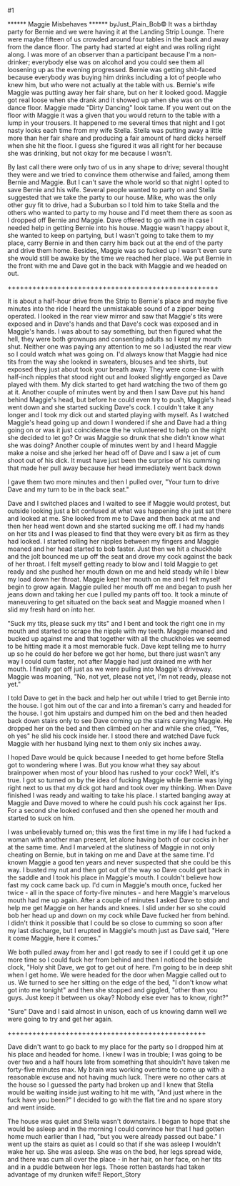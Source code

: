 #1 

 

 ****** Maggie Misbehaves ****** byJust_Plain_Bob© It was a birthday party for Bernie and we were having it at the Landing Strip Lounge. There were maybe fifteen of us crowded around four tables in the back and away from the dance floor. The party had started at eight and was rolling right along. I was more of an observer than a participant because I'm a non- drinker; everybody else was on alcohol and you could see them all loosening up as the evening progressed. Bernie was getting shit-faced because everybody was buying him drinks including a lot of people who knew him, but who were not actually at the table with us. Bernie's wife Maggie was putting away her fair share, but on her it looked good. Maggie got real loose when she drank and it showed up when she was on the dance floor. Maggie made "Dirty Dancing" look tame. If you went out on the floor with Maggie it was a given that you would return to the table with a lump in your trousers. It happened to me several times that night and I got nasty looks each time from my wife Stella. Stella was putting away a little more than her fair share and producing a fair amount of hard dicks herself when she hit the floor. I guess she figured it was all right for her because she was drinking, but not okay for me because I wasn't. 

 By last call there were only two of us in any shape to drive; several thought they were and we tried to convince them otherwise and failed, among them Bernie and Maggie. But I can't save the whole world so that night I opted to save Bernie and his wife. Several people wanted to party on and Stella suggested that we take the party to our house. Mike, who was the only other guy fit to drive, had a Suburban so I told him to take Stella and the others who wanted to party to my house and I'd meet them there as soon as I dropped off Bernie and Maggie. Dave offered to go with me in case I needed help in getting Bernie into his house. Maggie wasn't happy about it, she wanted to keep on partying, but I wasn't going to take them to my place, carry Bernie in and then carry him back out at the end of the party and drive them home. Besides, Maggie was so fucked up I wasn't even sure she would still be awake by the time we reached her place. We put Bernie in the front with me and Dave got in the back with Maggie and we headed on out. 

 +++++++++++++++++++++++++++++++++++++++++++++++++++ 

 It is about a half-hour drive from the Strip to Bernie's place and maybe five minutes into the ride I heard the unmistakable sound of a zipper being operated. I looked in the rear view mirror and saw that Maggie's tits were exposed and in Dave's hands and that Dave's cock was exposed and in Maggie's hands. I was about to say something, but then figured what the hell, they were both grownups and consenting adults so I kept my mouth shut. Neither one was paying any attention to me so I adjusted the rear view so I could watch what was going on. I'd always know that Maggie had nice tits from the way she looked in sweaters, blouses and tee shirts, but exposed they just about took your breath away. They were cone-like with half-inch nipples that stood right out and looked slightly engorged as Dave played with them. My dick started to get hard watching the two of them go at it. Another couple of minutes went by and then I saw Dave put his hand behind Maggie's head, but before he could even try to push, Maggie's head went down and she started sucking Dave's cock. I couldn't take it any longer and I took my dick out and started playing with myself. As I watched Maggie's head going up and down I wondered if she and Dave had a thing going on or was it just coincidence the he volunteered to help on the night she decided to let go? Or was Maggie so drunk that she didn't know what she was doing? Another couple of minutes went by and I heard Maggie make a noise and she jerked her head off of Dave and I saw a jet of cum shoot out of his dick. It must have just been the surprise of his cumming that made her pull away because her head immediately went back down 

 I gave them two more minutes and then I pulled over, "Your turn to drive Dave and my turn to be in the back seat." 

 Dave and I switched places and I waited to see if Maggie would protest, but outside looking just a bit confused at what was happening she just sat there and looked at me. She looked from me to Dave and then back at me and then her head went down and she started sucking me off. I had my hands on her tits and I was pleased to find that they were every bit as firm as they had looked. I started rolling her nipples between my fingers and Maggie moaned and her head started to bob faster. Just then we hit a chuckhole and the jolt bounced me up off the seat and drove my cock against the back of her throat. I felt myself getting ready to blow and I told Maggie to get ready and she pushed her mouth down on me and held steady while I blew my load down her throat. Maggie kept her mouth on me and I felt myself begin to grow again. Maggie pulled her mouth off me and began to push her jeans down and taking her cue I pulled my pants off too. It took a minute of maneuvering to get situated on the back seat and Maggie moaned when I slid my fresh hard on into her. 

 "Suck my tits, please suck my tits" and I bent and took the right one in my mouth and started to scrape the nipple with my teeth. Maggie moaned and bucked up against me and that together with all the chuckholes we seemed to be hitting made it a most memorable fuck. Dave kept telling me to hurry up so he could do her before we got her home, but there just wasn't any way I could cum faster, not after Maggie had just drained me with her mouth. I finally got off just as we were pulling into Maggie's driveway. Maggie was moaning, "No, not yet, please not yet, I'm not ready, please not yet." 

 I told Dave to get in the back and help her out while I tried to get Bernie into the house. I got him out of the car and into a fireman's carry and headed for the house. I got him upstairs and dumped him on the bed and then headed back down stairs only to see Dave coming up the stairs carrying Maggie. He dropped her on the bed and then climbed on her and while she cried, "Yes, oh yes" he slid his cock inside her. I stood there and watched Dave fuck Maggie with her husband lying next to them only six inches away. 

 I hoped Dave would be quick because I needed to get home before Stella got to wondering where I was. But you know what they say about brainpower when most of your blood has rushed to your cock? Well, it's true. I got so turned on by the idea of fucking Maggie while Bernie was lying right next to us that my dick got hard and took over my thinking. When Dave finished I was ready and waiting to take his place. I started banging away at Maggie and Dave moved to where he could push his cock against her lips. For a second she looked confused and then she opened her mouth and started to suck on him. 

 I was unbelievably turned on; this was the first time in my life I had fucked a woman with another man present, let alone having both of our cocks in her at the same time. And I marveled at the slutiness of Maggie in not only cheating on Bernie, but in taking on me and Dave at the same time. I'd known Maggie a good ten years and never suspected that she could be this way. I busted my nut and then got out of the way so Dave could get back in the saddle and I took his place in Maggie's mouth. I couldn't believe how fast my cock came back up. I'd cum in Maggie's mouth once, fucked her twice - all in the space of forty-five minutes - and here Maggie's marvelous mouth had me up again. After a couple of minutes I asked Dave to stop and help me get Maggie on her hands and knees. I slid under her so she could bob her head up and down on my cock while Dave fucked her from behind. I didn't think it possible that I could be so close to cumming so soon after my last discharge, but I erupted in Maggie's mouth just as Dave said, "Here it come Maggie, here it comes." 

 We both pulled away from her and I got ready to see if I could get it up one more time so I could fuck her from behind and then I noticed the bedside clock, "Holy shit Dave, we got to get out of here. I'm going to be in deep shit when I get home. We were headed for the door when Maggie called out to us. We turned to see her sitting on the edge of the bed, "I don't know what got into me tonight" and then she stopped and giggled, "other than you guys. Just keep it between us okay? Nobody else ever has to know, right?" 

 "Sure" Dave and I said almost in unison, each of us knowing damn well we were going to try and get her again. 

 ++++++++++++++++++++++++++++++++++++++++++++++++ 

 Dave didn't want to go back to my place for the party so I dropped him at his place and headed for home. I knew I was in trouble; I was going to be over two and a half hours late from something that shouldn't have taken me forty-five minutes max. My brain was working overtime to come up with a reasonable excuse and not having much luck. There were no other cars at the house so I guessed the party had broken up and I knew that Stella would be waiting inside just waiting to hit me with, "And just where in the fuck have you been?" I decided to go with the flat tire and no spare story and went inside. 

 The house was quiet and Stella wasn't downstairs. I began to hope that she would be asleep and in the morning I could convince her that I had gotten home much earlier than I had, "but you were already passed out babe." I went up the stairs as quiet as I could so that if she was asleep I wouldn't wake her up. She was asleep. She was on the bed, her legs spread wide, and there was cum all over the place - in her hair, on her face, on her tits and in a puddle between her legs. Those rotten bastards had taken advantage of my drunken wife!! Report_Story 